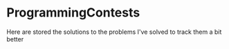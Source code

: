 # ProgrammingContests

Here are stored the solutions to the problems I've solved to track them a bit better
